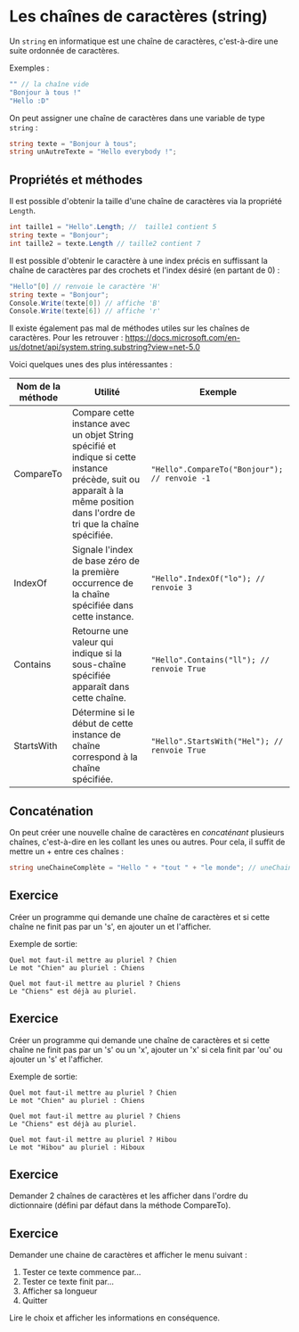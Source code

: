 # Les chaînes de caractères (string)

Un ```string``` en informatique est une chaîne de caractères, c'est-à-dire une suite ordonnée de caractères.

Exemples :
```csharp
"" // la chaîne vide
"Bonjour à tous !"
"Hello :D"
```

On peut assigner une chaîne de caractères dans une variable de type ```string``` :

```csharp
string texte = "Bonjour à tous";
string unAutreTexte = "Hello everybody !";
```

## Propriétés et méthodes

Il est possible d'obtenir la taille d'une chaîne de caractères via la propriété ```Length```.

```csharp
int taille1 = "Hello".Length; //  taille1 contient 5
string texte = "Bonjour";
int taille2 = texte.Length // taille2 contient 7
```

Il est possible d'obtenir le caractère à une index précis en suffissant la chaîne de caractères par des crochets et l'index désiré (en partant de 0) :

```csharp
"Hello"[0] // renvoie le caractère 'H'
string texte = "Bonjour";
Console.Write(texte[0]) // affiche 'B'
Console.Write(texte[6]) // affiche 'r'
```

Il existe également pas mal de méthodes utiles sur les chaînes de caractères. Pour les retrouver : https://docs.microsoft.com/en-us/dotnet/api/system.string.substring?view=net-5.0

Voici quelques unes des plus intéressantes :

| Nom de la méthode | Utilité | Exemple |
| - | - | - |
| CompareTo | Compare cette instance avec un objet String spécifié et indique si cette instance précède, suit ou apparaît à la même position dans l'ordre de tri que la chaîne spécifiée. | ```"Hello".CompareTo("Bonjour"); // renvoie -1``` |
| IndexOf | Signale l'index de base zéro de la première occurrence de la chaîne spécifiée dans cette instance. | ```"Hello".IndexOf("lo"); // renvoie 3```|
| Contains | Retourne une valeur qui indique si la sous-chaîne spécifiée apparaît dans cette chaîne. | ```"Hello".Contains("ll"); // renvoie True``` |
| StartsWith | Détermine si le début de cette instance de chaîne correspond à la chaîne spécifiée. | ```"Hello".StartsWith("Hel"); // renvoie True``` |
## Concaténation

On peut créer une nouvelle chaîne de caractères en *concaténant* plusieurs chaînes, c'est-à-dire en les collant les unes ou autres. Pour cela, il suffit de mettre un + entre ces chaînes :

```csharp
string uneChaineComplète = "Hello " + "tout " + "le monde"; // uneChaineComplète contient "Hello tout le monde"
```


## Exercice

Créer un programme qui demande une chaîne de caractères et si cette chaîne ne finit pas par un 's', en ajouter un et l'afficher.

Exemple de sortie:
```
Quel mot faut-il mettre au pluriel ? Chien
Le mot "Chien" au pluriel : Chiens
```
```
Quel mot faut-il mettre au pluriel ? Chiens
Le "Chiens" est déjà au pluriel. 
```

## Exercice

Créer un programme qui demande une chaîne de caractères et si cette chaîne ne finit pas par un 's' ou un 'x', ajouter un 'x' si cela finit par 'ou' ou ajouter un 's' et l'afficher.

Exemple de sortie:
```
Quel mot faut-il mettre au pluriel ? Chien
Le mot "Chien" au pluriel : Chiens
```
```
Quel mot faut-il mettre au pluriel ? Chiens
Le "Chiens" est déjà au pluriel. 
```
```
Quel mot faut-il mettre au pluriel ? Hibou
Le mot "Hibou" au pluriel : Hiboux
```

## Exercice

Demander 2 chaînes de caractères et les afficher dans l'ordre du dictionnaire (défini par défaut dans la méthode CompareTo).

## Exercice

Demander une chaine de caractères et afficher le menu suivant :

1. Tester ce texte commence par...
2. Tester ce texte finit par...
3. Afficher sa longueur
4. Quitter

Lire le choix et afficher les informations en conséquence.
